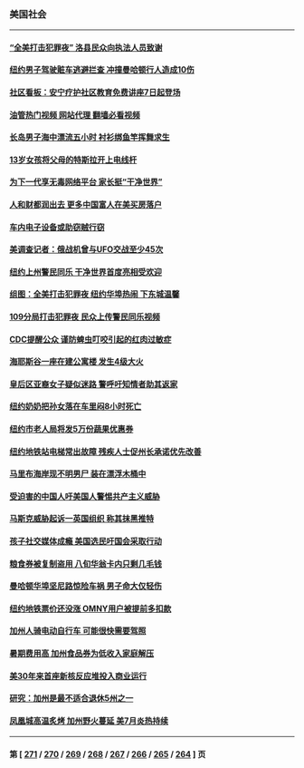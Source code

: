 ### 美国社会
---
#### [“全美打击犯罪夜” 洛县民众向执法人员致谢](../../pages/ncid1078160/n14046976.md?08031245) 
#### [纽约男子驾驶赃车逃避拦查 冲撞曼哈顿行人造成10伤](../../pages/ncid1078160/n14047075.md?08031245) 
#### [社区看板：安宁疗护社区教育免费讲座7日起登场](../../pages/ncid1078160/n14047078.md?08031245) 
#### [油管热门视频 网站代理 翻墙必看视频](http://138.2.39.72:81/youtube.html?epic-marker?08031245)
#### [长岛男子海中漂流五小时 衬衫绑鱼竿挥舞求生](../../pages/ncid1078160/n14047059.md?08031245) 
#### [13岁女孩将父母的特斯拉开上电线杆](../../pages/ncid1078160/n14046887.md?08031245) 
#### [为下一代享无毒网络平台 家长挺“干净世界”](../../pages/ncid1078160/n14046828.md?08031245) 
#### [人和财都润出去 更多中国富人在美买房落户](../../pages/ncid1078160/n14046803.md?08031245) 
#### [车内电子设备或助窃贼行窃](../../pages/ncid1078160/n14046469.md?08031245) 
#### [美调查记者：俄战机曾与UFO交战至少45次](../../pages/ncid1078160/n14046260.md?08031245) 
#### [纽约上州警民同乐 干净世界首度亮相受欢迎](../../pages/ncid1078160/n14046257.md?08031245) 
#### [组图：全美打击犯罪夜 纽约华埠热闹 下东城温馨](../../pages/ncid1078160/n14046310.md?08031245) 
#### [109分局打击犯罪夜 民众上传警民同乐视频](../../pages/ncid1078160/n14046325.md?08031245) 
#### [CDC提醒公众 谨防蜱虫叮咬引起的红肉过敏症](../../pages/ncid1078160/n14046298.md?08031245) 
#### [海耶斯谷一座在建公寓楼 发生4级大火](../../pages/ncid1078160/n14046206.md?08031245) 
#### [皇后区亚裔女子疑似迷路 警呼吁知情者助其返家](../../pages/ncid1078160/n14046289.md?08031245) 
#### [纽约奶奶把孙女落在车里闷8小时死亡](../../pages/ncid1078160/n14046291.md?08031245) 
#### [纽约市老人局将发5万份蔬果优惠券](../../pages/ncid1078160/n14046296.md?08031245) 
#### [纽约地铁站电梯常出故障 残疾人士促州长承诺优先改善](../../pages/ncid1078160/n14046221.md?08031245) 
#### [马里布海岸现不明男尸 装在漂浮木桶中](../../pages/ncid1078160/n14046104.md?08031245) 
#### [受迫害的中国人吁美国人警惕共产主义威胁](../../pages/ncid1078160/n14045181.md?08031245) 
#### [马斯克威胁起诉一英国组织 称其抹黑推特](../../pages/ncid1078160/n14045948.md?08031245) 
#### [孩子社交媒体成瘾 美国选民吁国会采取行动](../../pages/ncid1078160/n14045538.md?08031245) 
#### [粮食券被复制盗用 八旬华翁卡内只剩几毛钱](../../pages/ncid1078160/n14045575.md?08031245) 
#### [曼哈顿华埠坚尼路惊险车祸 男子命大仅轻伤](../../pages/ncid1078160/n14045573.md?08031245) 
#### [纽约地铁票价还没涨 OMNY用户被提前多扣款](../../pages/ncid1078160/n14045578.md?08031245) 
#### [加州人骑电动自行车 可能很快需要驾照](../../pages/ncid1078160/n14045534.md?08031245) 
#### [暑期费用高 加州食品券为低收入家庭解压](../../pages/ncid1078160/n14045525.md?08031245) 
#### [美30年来首座新核反应堆投入商业运行](../../pages/ncid1078160/n14045440.md?08031245) 
#### [研究：加州是最不适合退休5州之一](../../pages/ncid1078160/n14045459.md?08031245) 
#### [凤凰城高温炙烤 加州野火蔓延 美7月炎热持续](../../pages/ncid1078160/n14045324.md?08031245) 

---
#### 第 [ [271](./271.md?08031245) / [270](./270.md?08031245) / [269](./269.md?08031245) / [268](./268.md?08031245) / [267](./267.md?08031245) / [266](./266.md?08031245) / [265](./265.md?08031245) / [264](./264.md?08031245) ] 页
